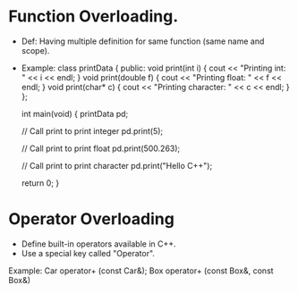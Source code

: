 # Function Overloading.

- Def: Having multiple definition for same function (same name and scope).
- Example:
    class printData {
    public:
        void print(int i) {
            cout << "Printing int: " << i << endl;
        }
        void print(double  f) {
            cout << "Printing float: " << f << endl;
        }
        void print(char* c) {
            cout << "Printing character: " << c << endl;
        }
    };

    int main(void) {
    printData pd;
    
    // Call print to print integer
    pd.print(5);
    
    // Call print to print float
    pd.print(500.263);
    
    // Call print to print character
    pd.print("Hello C++");
    
    return 0;
    }

# Operator Overloading

- Define built-in operators available in C++.
- Use a special key called "Operator".

Example:
    Car operator+ (const Car&);
    Box operator+ (const Box&, const Box&)
